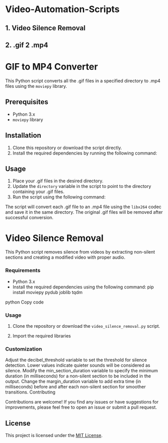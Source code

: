 # Video-Automation-Scripts
## 1. Video Silence Removal
## 2. .gif 2 .mp4

# GIF to MP4 Converter

This Python script converts all the .gif files in a specified directory to .mp4 files using the `moviepy` library.

## Prerequisites

- Python 3.x
- `moviepy` library

## Installation

1. Clone this repository or download the script directly.
2. Install the required dependencies by running the following command:

## Usage

1. Place your .gif files in the desired directory.
2. Update the `directory` variable in the script to point to the directory containing your .gif files.
3. Run the script using the following command:

The script will convert each .gif file to an .mp4 file using the `libx264` codec and save it in the same directory.
The original .gif files will be removed after successful conversion.

# Video Silence Removal

This Python script removes silence from videos by extracting non-silent sections and creating a modified video with proper audio.

### Requirements

- Python 3.x
- Install the required dependencies using the following command:
pip install moviepy pydub joblib tqdm

python
Copy code

### Usage

1. Clone the repository or download the `video_silence_removal.py` script.

2. Import the required libraries

### Customization

Adjust the decibel_threshold variable to set the threshold for silence detection. Lower values indicate quieter sounds will be considered as silence.
Modify the min_section_duration variable to specify the minimum duration (in milliseconds) for a non-silent section to be included in the output.
Change the margin_duration variable to add extra time (in milliseconds) before and after each non-silent section for smoother transitions.
Contributing

Contributions are welcome! If you find any issues or have suggestions for improvements, please feel free to open an issue or submit a pull request.

## License

This project is licensed under the [MIT License](LICENSE).
